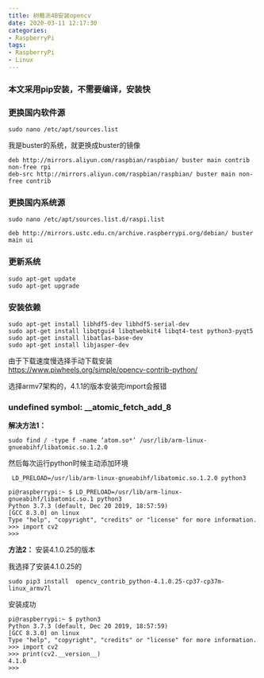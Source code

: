 ```yaml
---
title: 树莓派4B安装opencv
date: 2020-03-11 12:17:30
categories: 
- RaspberryPi
tags:
- RaspberryPi
- Linux
---
```


### 本文采用pip安装，不需要编译，安装快
### 更换国内软件源
```shell
sudo nano /etc/apt/sources.list
```
我是buster的系统，就更换成buster的镜像
```shell
deb http://mirrors.aliyun.com/raspbian/raspbian/ buster main contrib non-free rpi
deb-src http://mirrors.aliyun.com/raspbian/raspbian/ buster main non-free contrib
```
### 更换国内系统源
```shell
sudo nano /etc/apt/sources.list.d/raspi.list
```

```shell
deb http://mirrors.ustc.edu.cn/archive.raspberrypi.org/debian/ buster main ui
```

### 更新系统
```shell
sudo apt-get update
sudo apt-get upgrade
```

### 安装依赖
```shell
sudo apt-get install libhdf5-dev libhdf5-serial-dev
sudo apt-get install libqtgui4 libqtwebkit4 libqt4-test python3-pyqt5
sudo apt-get install libatlas-base-dev
sudo apt-get install libjasper-dev
```

由于下载速度慢选择手动下载安装  
<https://www.piwheels.org/simple/opencv-contrib-python/>  


选择armv7架构的，4.1.1的版本安装完import会报错  
### undefined symbol: __atomic_fetch_add_8  
**解决方法1：**
```shell
sudo find / -type f -name ‘atom.so*’ /usr/lib/arm-linux-gnueabihf/libatomic.so.1.2.0
```
然后每次运行python时候主动添加环境
```shell
 LD_PRELOAD=/usr/lib/arm-linux-gnueabihf/libatomic.so.1.2.0 python3
```
```shell
pi@raspberrypi:~ $ LD_PRELOAD=/usr/lib/arm-linux-gnueabihf/libatomic.so.1 python3
Python 3.7.3 (default, Dec 20 2019, 18:57:59) 
[GCC 8.3.0] on linux
Type "help", "copyright", "credits" or "license" for more information.
>>> import cv2
>>> 
```
**方法2：**
安装4.1.0.25的版本  

我选择了安装4.1.0.25的
```shell
sudo pip3 install  opencv_contrib_python-4.1.0.25-cp37-cp37m-linux_armv7l
```
安装成功
```shell
pi@raspberrypi:~ $ python3
Python 3.7.3 (default, Dec 20 2019, 18:57:59) 
[GCC 8.3.0] on linux
Type "help", "copyright", "credits" or "license" for more information.
>>> import cv2
>>> print(cv2.__version__)
4.1.0
>>> 
```